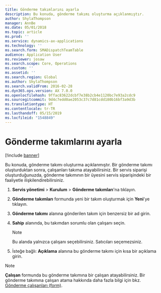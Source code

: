 ```yaml
---
title: Gönderme takımlarını ayarla
description: Bu konuda, gönderme takımı oluşturma açıklanmıştır.
author: ShylaThompson
manager: AnnBe
ms.date: 05/01/2018
ms.topic: article
ms.prod: ''
ms.service: dynamics-ax-applications
ms.technology: ''
ms.search.form: SMADispatchTeamTable
audience: Application User
ms.reviewer: josaw
ms.search.scope: Core, Operations
ms.custom: ''
ms.assetid: ''
ms.search.region: Global
ms.author: ShylaThompson
ms.search.validFrom: 2016-02-28
ms.dyn365.ops.version: AX 7.0.0
ms.openlocfilehash: 9ffac83622dcbf7e38b2cb4e1120bc7e93a2cdc9
ms.sourcegitcommit: 9d4c7edd0ae2053c37c7d81cdd180b16bf3a9d3b
ms.translationtype: HT
ms.contentlocale: tr-TR
ms.lasthandoff: 05/15/2019
ms.locfileid: "1548849"
---
```

# <a name="set-up-dispatch-teams"></a>Gönderme takımlarını ayarla 

[!include [banner](../includes/banner.md)]


Bu konuda, gönderme takımı oluşturma açıklanmıştır. Bir gönderme takımı oluşturduktan sonra, çalışanları takıma atayabilirsiniz. Bir servis siparişi oluşturduğunuzda, gönderme takımının bir üyesini servis siparişindeki bir faaliyetle ilişkilendirebilirsiniz.

1.  **Servis yönetimi** \> **Kurulum** \> **Gönderme takımları**'na tıklayın.

2.  **Gönderme takımları** formunda yeni bir takım oluşturmak için **Yeni**'ye tıklayın.

3.  **Gönderme takımı** alanına gönderilen takım için benzersiz bir ad girin.

4.  **Sahip** alanında, bu takımdan sorumlu olan çalışanı seçin.
    

    > [!NOTE]
    > <P>Bu alanda yalnızca çalışanı seçebilirsiniz. Satıcıları seçemezsiniz.</P>



5.  İsteğe bağlı: **Açıklama** alanına bu gönderme takımı için kısa bir açıklama girin.


> [!NOTE]
> <P><STRONG>Çalışan</STRONG> formunda bu gönderme takımına bir çalışan atayabilirsiniz. Bir gönderme takımına çalışan atama hakkında daha fazla bilgi için bkz. <A href="https://technet.microsoft.com/en-us/library/dn776288(v=ax.60)">Gönderme çalışanları (form)</A>.</P>



